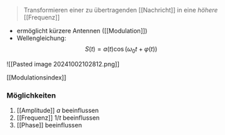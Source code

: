 > Transformieren einer zu übertragenden [[Nachricht]] in eine _höhere_ [[Frequenz]]

- ermöglicht kürzere Antennen ([[Modulation]])
- Wellengleichung:
$$S(t) = a(t)\cos(\omega_{0}t + \varphi(t))$$

![[Pasted image 20241002102812.png]]

[[Modulationsindex]]
### Möglichkeiten
1. [[Amplitude]] $a$ beeinflussen
2. [[Frequenz]] $1/t$ beeinflussen
3. [[Phase]] beeinflussen